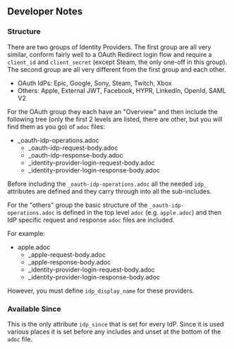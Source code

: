 ## Developer Notes

### Structure

There are two groups of Identity Providers.  The first group are all very similar, conform fairly well to a OAuth Redirect login flow and require a `client_id` and `client_secret` (except Steam, the only one-off in this group).  The second group are all very different from the first group and each other.

- OAuth IdPs: Epic, Google, Sony, Steam, Twitch, Xbox
- Others: Apple, External JWT, Facebook, HYPR, LinkedIn, OpenId, SAML V2

For the OAuth group they each have an "Overview" and then include the following tree (only the first 2 levels are listed, there are other, but you will find them as you go) of `adoc` files:

- _oauth-idp-operations.adoc
  - _oauth-idp-request-body.adoc
  - _oauth-idp-response-body.adoc
  - _identity-provider-login-request-body.adoc
  - _identity-provider-login-response-body.adoc
    
Before including the `_oauth-idp-operations.adoc` all the needed `idp_` attributes are defined and they carry through into all the sub-includes.

For the "others" group the basic structure of the `_oauth-idp-operations.adoc` is defined in the top level `adoc` (e.g. `apple.adoc`) and then IdP specific request and response `adoc` files are included.

For example:
- apple.adoc
  - _apple-request-body.adoc
  - _apple-response-body.adoc
  - _identity-provider-login-request-body.adoc
  - _identity-provider-login-response-body.adoc

However, you must define `idp_display_name` for these providers.
    
### Available Since

This is the only attribute `idp_since` that is set for every IdP.  Since it is used various places it is set before any includes and unset at the bottom of the `adoc` file.
